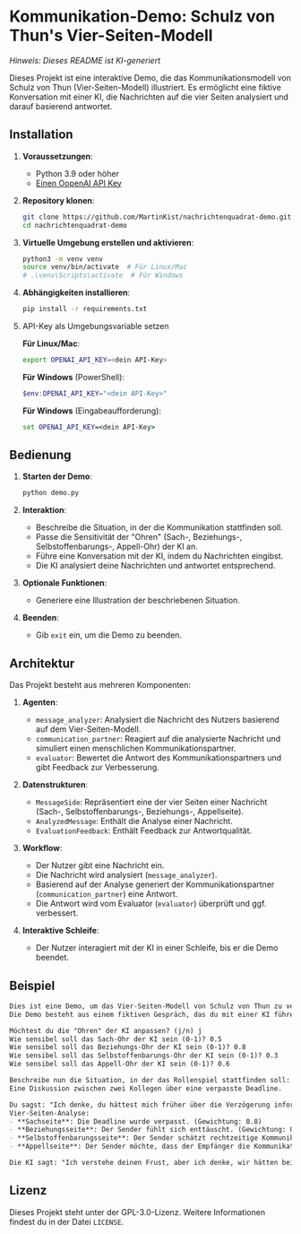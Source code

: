 # Kommunikation-Demo: Schulz von Thun's Vier-Seiten-Modell

*Hinweis: Dieses README ist KI-generiert*

Dieses Projekt ist eine interaktive Demo, die das Kommunikationsmodell von Schulz von Thun (Vier-Seiten-Modell) illustriert. Es ermöglicht eine fiktive Konversation mit einer KI, die Nachrichten auf die vier Seiten analysiert und darauf basierend antwortet.

## Installation

1. **Voraussetzungen**:
    - Python 3.9 oder höher
    - [Einen OopenAI API Key](https://platform.openai.com/)

2. **Repository klonen**:
   ```bash
   git clone https://github.com/MartinKist/nachrichtenquadrat-demo.git
   cd nachrichtenquadrat-demo
   ```

3. **Virtuelle Umgebung erstellen und aktivieren**:
    ```bash
    python3 -m venv venv
    source venv/bin/activate  # Für Linux/Mac
    # .\venv\Scripts\activate  # Für Windows
    ```

4. **Abhängigkeiten installieren**:
    ```bash
    pip install -r requirements.txt
    ```

5. API-Key als Umgebungsvariable setzen

    **Für Linux/Mac**:
    ```bash
    export OPENAI_API_KEY=<dein API-Key>
    ```

    **Für Windows** (PowerShell):
    ```powershell
    $env:OPENAI_API_KEY="<dein API-Key>"
    ```

    **Für Windows** (Eingabeaufforderung):
    ```cmd
    set OPENAI_API_KEY=<dein API-Key>
    ```

## Bedienung

1. **Starten der Demo**:
   ```bash
   python demo.py
   ```

2. **Interaktion**:
   - Beschreibe die Situation, in der die Kommunikation stattfinden soll.
   - Passe die Sensitivität der "Ohren" (Sach-, Beziehungs-, Selbstoffenbarungs-, Appell-Ohr) der KI an.
   - Führe eine Konversation mit der KI, indem du Nachrichten eingibst.
   - Die KI analysiert deine Nachrichten und antwortet entsprechend.

3. **Optionale Funktionen**:
   - Generiere eine Illustration der beschriebenen Situation.

4. **Beenden**:
   - Gib `exit` ein, um die Demo zu beenden.

## Architektur

Das Projekt besteht aus mehreren Komponenten:

1. **Agenten**:
   - `message_analyzer`: Analysiert die Nachricht des Nutzers basierend auf dem Vier-Seiten-Modell.
   - `communication_partner`: Reagiert auf die analysierte Nachricht und simuliert einen menschlichen Kommunikationspartner.
   - `evaluator`: Bewertet die Antwort des Kommunikationspartners und gibt Feedback zur Verbesserung.

2. **Datenstrukturen**:
   - `MessageSide`: Repräsentiert eine der vier Seiten einer Nachricht (Sach-, Selbstoffenbarungs-, Beziehungs-, Appellseite).
   - `AnalyzedMessage`: Enthält die Analyse einer Nachricht.
   - `EvaluationFeedback`: Enthält Feedback zur Antwortqualität.

3. **Workflow**:
   - Der Nutzer gibt eine Nachricht ein.
   - Die Nachricht wird analysiert (`message_analyzer`).
   - Basierend auf der Analyse generiert der Kommunikationspartner (`communication_partner`) eine Antwort.
   - Die Antwort wird vom Evaluator (`evaluator`) überprüft und ggf. verbessert.

4. **Interaktive Schleife**:
   - Der Nutzer interagiert mit der KI in einer Schleife, bis er die Demo beendet.

## Beispiel

```markdown
Dies ist eine Demo, um das Vier-Seiten-Modell von Schulz von Thun zu veranschaulichen.  
Die Demo besteht aus einem fiktiven Gespräch, das du mit einer KI führen kannst.

Möchtest du die "Ohren" der KI anpassen? (j/n) j  
Wie sensibel soll das Sach-Ohr der KI sein (0-1)? 0.5  
Wie sensibel soll das Beziehungs-Ohr der KI sein (0-1)? 0.8  
Wie sensibel soll das Selbstoffenbarungs-Ohr der KI sein (0-1)? 0.3  
Wie sensibel soll das Appell-Ohr der KI sein (0-1)? 0.6  

Beschreibe nun die Situation, in der das Rollenspiel stattfinden soll:  
Eine Diskussion zwischen zwei Kollegen über eine verpasste Deadline.

Du sagst: "Ich denke, du hättest mich früher über die Verzögerung informieren sollen."  
Vier-Seiten-Analyse:  
- **Sachseite**: Die Deadline wurde verpasst. (Gewichtung: 0.8)  
- **Beziehungsseite**: Der Sender fühlt sich enttäuscht. (Gewichtung: 0.7)  
- **Selbstoffenbarungsseite**: Der Sender schätzt rechtzeitige Kommunikation. (Gewichtung: 0.6)  
- **Appellseite**: Der Sender möchte, dass der Empfänger die Kommunikation verbessert. (Gewichtung: 0.9)  

Die KI sagt: "Ich verstehe deinen Frust, aber ich denke, wir hätten beide besser kommunizieren können."
```

## Lizenz

Dieses Projekt steht unter der GPL-3.0-Lizenz. Weitere Informationen findest du in der Datei `LICENSE`.
